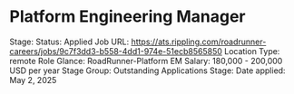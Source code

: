 # Platform Engineering Manager

Stage: Status: Applied
Job URL: https://ats.rippling.com/roadrunner-careers/jobs/9c7f3dd3-b558-4dd1-974e-51ecb8565850
Location Type: remote
Role Glance: RoadRunner-Platform EM
Salary: 180,000 - 200,000 USD per year
Stage Group: Outstanding Applications
Stage: Date applied: May 2, 2025
